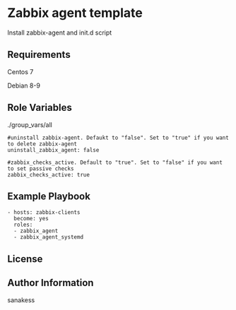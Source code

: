 Zabbix agent template
=========

Install zabbix-agent and init.d script

Requirements
------------
Centos 7

Debian 8-9

Role Variables
--------------
./group_vars/all
```
#uninstall zabbix-agent. Defaukt to "false". Set to "true" if you want to delete zabbix-agent
uninstall_zabbix_agent: false

#zabbix_checks_active. Default to "true". Set to "false" if you want to set passive checks
zabbix_checks_active: true
```

Example Playbook
----------------

```
- hosts: zabbix-clients
  become: yes
  roles:
  - zabbix_agent
  - zabbix_agent_systemd
```

License
-------


Author Information
------------------
sanakess